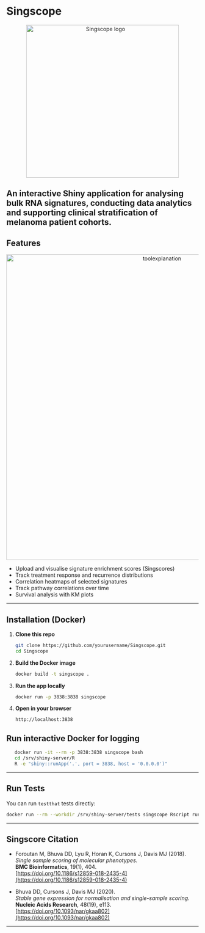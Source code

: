 # Singscope

<p align="center">
  <img src="https://github.com/user-attachments/assets/4b44ca28-5031-4d1b-b5a2-ef057ebf8b44" alt="Singscope logo" width="400"/>
</p>

An interactive Shiny application for analysing bulk RNA signatures, conducting data analytics and supporting clinical stratification of melanoma patient cohorts.
---

## Features

<p align="center">
  <img src="https://github.com/user-attachments/assets/9fb8c652-f99c-43f5-b12f-b87fcb5c62a1" alt="toolexplanation" width="800"/>
</p>

* Upload and visualise signature enrichment scores (Singscores)
* Track treatment response and recurrence distributions
* Correlation heatmaps of selected signatures
* Track pathway correlations over time
* Survival analysis with KM plots
---
## Installation (Docker)

1. **Clone this repo**

   ```bash
   git clone https://github.com/yourusername/Singscope.git
   cd Singscope
   ```

2. **Build the Docker image**

   ```bash
   docker build -t singscope .
   ```

3. **Run the app locally**

   ```bash
   docker run -p 3838:3838 singscope
   ```

4. **Open in your browser**

   ```
   http://localhost:3838
   ```

## Run interactive Docker for logging 

```bash
   docker run -it --rm -p 3838:3838 singscope bash
   cd /srv/shiny-server/R
   R -e "shiny::runApp('.', port = 3838, host = '0.0.0.0')"
```

---

## Run Tests

You can run `testthat` tests directly:

```bash
docker run --rm --workdir /srv/shiny-server/tests singscope Rscript run_tests.R
```

---
## Singscore Citation 

- Foroutan M, Bhuva DD, Lyu R, Horan K, Cursons J, Davis MJ (2018).  
  *Single sample scoring of molecular phenotypes.*  
  **BMC Bioinformatics**, 19(1), 404.  
  [https://doi.org/10.1186/s12859-018-2435-4](https://doi.org/10.1186/s12859-018-2435-4)

- Bhuva DD, Cursons J, Davis MJ (2020).  
  *Stable gene expression for normalisation and single-sample scoring.*  
  **Nucleic Acids Research**, 48(19), e113.  
  [https://doi.org/10.1093/nar/gkaa802](https://doi.org/10.1093/nar/gkaa802)
---
